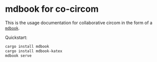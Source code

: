 # mdbook for co-circom

This is the usage documentation for collaborative circom in the form of a [`mdbook`](https://rust-lang.github.io/mdBook).

Quickstart:

```bash
cargo install mdbook
cargo install mdbook-katex
mdbook serve
```
